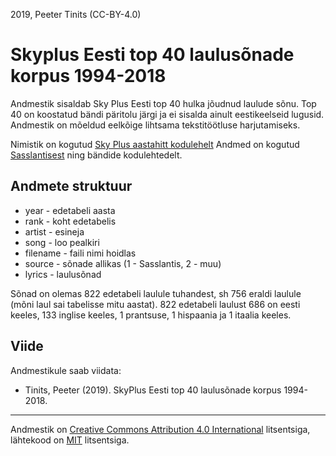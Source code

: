 2019, Peeter Tinits (CC-BY-4.0)

# Skyplus Eesti top 40 laulusõnade korpus 1994-2018

Andmestik sisaldab Sky Plus Eesti top 40 hulka jõudnud laulude sõnu. Top 40 on koostatud bändi päritolu järgi ja ei sisalda ainult eestikeelseid lugusid. Andmestik on mõeldud eelkõige lihtsama tekstitöötluse harjutamiseks.

Nimistik on kogutud [Sky Plus aastahitt kodulehelt](https://r2.err.ee/881202/vaata-ja-kuula-uuesti-aastahitt-2018/912643) Andmed on kogutud [Sasslantisest](http://sasslantis.ee/) ning bändide kodulehtedelt.

## Andmete struktuur

- year - edetabeli aasta
- rank - koht edetabelis
- artist - esineja
- song - loo pealkiri
- filename - faili nimi hoidlas
- source - sõnade allikas (1 - Sasslantis, 2 - muu)
- lyrics - laulusõnad

Sõnad on olemas 822 edetabeli laulule tuhandest, sh 756 eraldi laulule (mõni laul sai tabelisse mitu aastat). 822 edetabeli laulust 686 on eesti keeles, 133 inglise keeles, 1 prantsuse, 1 hispaania ja 1 itaalia keeles.


## Viide

Andmestikule saab viidata:
- Tinits, Peeter (2019). SkyPlus Eesti top 40 laulusõnade korpus 1994-2018.

-----------------------

Andmestik on [Creative Commons Attribution 4.0 International](https://creativecommons.org/licenses/by/4.0/) litsentsiga, lähtekood on [MIT](https://choosealicense.com/licenses/mit/) litsentsiga.
